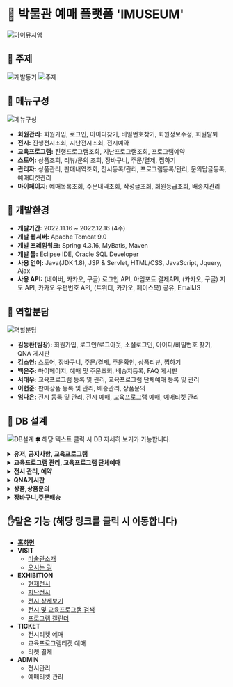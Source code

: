 # :art: 박물관 예매 플랫폼 'IMUSEUM'
![아이뮤지엄](https://user-images.githubusercontent.com/112814104/217779351-2d890be8-be9a-492a-9cd4-9429925ea217.png)

## :pushpin: 주제
![개발동기](https://user-images.githubusercontent.com/112814104/217780378-5c1017e3-c283-4bad-bfa4-7260baaecd69.jpg)
![주제](https://user-images.githubusercontent.com/112814104/217780382-c3d19a73-013c-48b1-a51a-ab240012c637.jpg)

## :pushpin: 메뉴구성
![메뉴구성](https://user-images.githubusercontent.com/112814104/217780885-9e0d111a-a919-4bd7-94fc-774aa45a403d.jpg)
- **회원관리:** 회원가입, 로그인, 아이디찾기, 비밀번호찾기, 회원정보수정, 회원탈퇴
- **전시:** 진행전시조회, 지난전시조회, 전시예약
- **교육프로그램:** 진행프로그램조회, 지난프로그램조회, 프로그램예약
- **스토어:** 상품조회, 리뷰/문의 조회, 장바구니, 주문/결제, 찜하기
- **관리자:** 상품관리, 판매내역조회, 전시등록/관리, 프로그램등록/관리, 문의답글등록, 예매티켓관리
- **마이페이지:** 예매목록조회, 주문내역조회, 작성글조회, 회원등급조회, 배송지관리

## :pushpin: 개발환경
- **개발기간:** 2022.11.16 ~ 2022.12.16 (4주)
- **개발 웹서버:** Apache Tomcat 9.0
- **개발 프레임워크:** Spring 4.3.16, MyBatis, Maven
- **개발 툴:** Eclipse IDE, Oracle SQL Developer
- **사용 언어:** Java(JDK 1.8), JSP & Servlet, HTML/CSS, JavaScript, Jquery, Ajax
- **사용 API:** (네이버, 카카오, 구글) 로그인 API, 아임포트 결제API, (카카오, 구글) 지도 API, 카카오 우편번호 API, (트위터, 카카오, 페이스북) 공유, EmailJS

## :pushpin: 역할분담
![역할분담](https://user-images.githubusercontent.com/112814104/217783767-c0f9992d-b030-4356-82f9-a142b85031af.jpg)
- **김동환(팀장):** 회원가입, 로그인/로그아웃, 소셜로그인, 아이디/비밀번호 찾기, QNA 게시판
- **김소연:** 스토어, 장바구니, 주문/결제, 주문확인, 상품리뷰, 찜하기
- **백은주:** 마이페이지, 예매 및 주문조회, 배송지등록, FAQ 게시판
- **서태우:** 교육프로그램 등록 및 관리, 교육프로그램 단체예매 등록 및 관리
- **이현준:** 판매상품 등록 및 관리, 배송관리, 상품문의
- **임다은:** 전시 등록 및 관리, 전시 예매, 교육프로그램 예매, 예매티켓 관리

## :pushpin: DB 설계
![DB설계](https://user-images.githubusercontent.com/112814104/217784709-ed393134-1865-43e2-be3e-31dcac5257ca.jpg)
:four_leaf_clover: 해당 텍스트 클릭 시 DB 자세히 보기가 가능합니다.
<details>
<summary><b>유저, 공지사항, 교육프로그램</b></summary>

![유저,공지사항, 교육프로그램](https://user-images.githubusercontent.com/112814104/217785277-c4cb2dea-076b-41f2-9f87-5ad15ef2cec4.jpg)

</details>
<details>
<summary><b>교육프로그램 관리, 교육프로그램 단체예매</b></summary>

![교육프로그램 관리, 교육프로그램 단체예매](https://user-images.githubusercontent.com/112814104/217786135-099e3294-7455-4eb8-8da0-a35ad352af15.jpg)

</details>
<details>
<summary><b>전시 관리, 예약</b></summary>

![전시관리,예약](https://user-images.githubusercontent.com/112814104/217786432-fb4bd472-4c49-4d9e-94bc-083f852cbeeb.jpg)

</details>
<details>
<summary><b>QNA게시판</b></summary>

![QNA게시판](https://user-images.githubusercontent.com/112814104/217786434-3b7c1c0c-1e6d-4f9c-ac3b-7e39242415d6.jpg)

</details>
<details>
<summary><b>상품,상품문의</b></summary>

![상품,상품문의](https://user-images.githubusercontent.com/112814104/217786436-5173317a-312e-48d8-beb6-238c7a6a990a.jpg)

</details>
<details>
<summary><b>장바구니,주문배송</b></summary>

![장바구니,주문배송](https://user-images.githubusercontent.com/112814104/217786440-d77a379b-ca33-4860-87bf-70e6fdb7ec19.jpg)

</details>

## :raised_hand:맡은 기능 (해당 링크를 클릭 시 이동합니다)
* **[홈화면](https://github.com/dan-im/imuseum/tree/main/Imuseum/src/main/webapp/WEB-INF/views#%ED%99%88%ED%99%94%EB%A9%B4)**
* **VISIT**
  * [미술관소개](https://github.com/dan-im/imuseum/tree/main/Imuseum/src/main/webapp/WEB-INF/views/visit#heavy_check_mark-%EB%AF%B8%EC%88%A0%EA%B4%80-%EC%86%8C%EA%B0%9C)
  * [오시는 길](https://github.com/dan-im/imuseum/tree/main/Imuseum/src/main/webapp/WEB-INF/views/visit#heavy_check_mark-%EC%98%A4%EC%8B%9C%EB%8A%94-%EA%B8%B8)
* **EXHIBITION**
  * [현재전시](https://github.com/dan-im/imuseum/tree/main/Imuseum/src/main/webapp/WEB-INF/views/exhibition#heavy_check_mark-%ED%98%84%EC%9E%AC%EC%A0%84%EC%8B%9C)
  * [지난전시](https://github.com/dan-im/imuseum/tree/main/Imuseum/src/main/webapp/WEB-INF/views/exhibition#heavy_check_mark-%EC%A7%80%EB%82%9C%EC%A0%84%EC%8B%9C)
  * [전시 상세보기](https://github.com/dan-im/imuseum/tree/main/Imuseum/src/main/webapp/WEB-INF/views/exhibition#heavy_check_mark-%EC%A0%84%EC%8B%9C-%EC%83%81%EC%84%B8%EB%B3%B4%EA%B8%B0)
  * [전시 및 교육프로그램 검색](https://github.com/dan-im/imuseum/tree/main/Imuseum/src/main/webapp/WEB-INF/views/exhibition#heavy_check_mark-%ED%94%84%EB%A1%9C%EA%B7%B8%EB%9E%A8-%EA%B2%80%EC%83%89)
  * [프로그램 캘린더](https://github.com/dan-im/imuseum/tree/main/Imuseum/src/main/webapp/WEB-INF/views/exhibition#heavy_check_mark-%EC%BA%98%EB%A6%B0%EB%8D%94)
* **TICKET**
  * 전시티켓 예매
  * 교육프로그램티켓 예매
  * 티켓 결제
* **ADMIN**
  * 전시관리
  * 예매티켓 관리  
  
  


